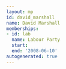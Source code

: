 ```yaml
---
layout: mp
id: david_marshall
name: David Marshall
memberships:
- id: lab
  name: Labour Party
  start: 
  end: '2008-06-10'
autogenerated: true
---
```

